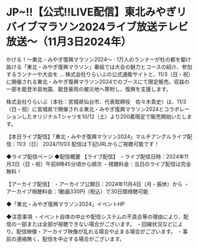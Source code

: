 JP~!!【公式!!LIVE配信】東北みやぎリバイブマラソン2024ライブ放送テレビ放送～（11月3日2024年）
=

かける！～東北・みやぎ復興マラソン2024～ · 1万人のランナーが杜の都を駆け抜ける「東北・みやぎ復興マラソン」番組では大会の魅力とコースの紹介、参加するランナーや大会を ...
株式会社りらいぶの公式通販サイトと、11/3（日・祝）に開催される東北・みやぎ復興マラソン2024でのブースにて限定販売。収益の一部を能登半島地震、能登豪雨の被災地へ寄附し、復興を支援します。

株式会社りらいぶ（本社：宮城県仙台市、代表取締役　佐々木貴史）は、11/3（日・祝）に宮城県で開催される東北・みやぎ復興マラソン2024とコラボレーションしたオリジナルTシャツを10/12（土）より200着限定で販売開始いたします。

【本日ライブ配信】「東北・みやぎ復興マラソン2024」マルチアングルライブ配信｜11/3（日）
2024/11/03
配信は下記URLからご視聴可能です！

◆ライブ配信ページ
◆配信概要
【ライブ配信】
・ライブ配信日時：2024年11月3日（日・祝）午前8時45分頃から順次
・視聴料金：当日のライブ配信は完全無料！

【アーカイブ配信】
・アーカイブ公開日：2024年11月4日（月・振休）から
・アーカイブ視聴料金：1動画330円（税込）で30日間視聴可能


◆「東北・みやぎ復興マラソン2024」イベントHP


◆注意事項
・イベント自体の中止や配信システムの不具合等の理由により、配信の一部または全部が視聴できない場合がございます。
・回線状況などにより、配信映像・アーカイブ映像が乱れる場合や止まる場合がございます。
・事前の連絡無く、配信を中止する場合がございます。


